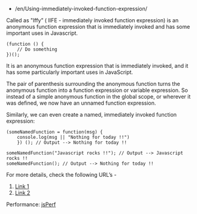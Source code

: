 -   /en/Using-immediately-invoked-function-expression/

Called as "Iffy” ( IIFE - immediately invoked function expression) is an anonymous function expression that is immediately invoked and has some important uses in Javascript.

    (function () {
        // Do something​
    })();

It is an anonymous function expression that is immediately invoked, and it has some particularly important uses in JavaScript.

The pair of parenthesis surrounding the anonymous function turns the anonymous function into a function expression or variable expression. So instead of a simple anonymous function in the global scope, or wherever it was defined, we now have an unnamed function expression.

Similarly, we can even create a named, immediately invoked function expression:

    (someNamedFunction = function(msg) {
        console.log(msg || "Nothing for today !!")
        }) (); // Output --> Nothing for today !!​
    ​
    someNamedFunction("Javascript rocks !!"); // Output --> Javascript rocks !!
    someNamedFunction(); // Output --> Nothing for today !!​

For more details, check the following URL’s -

1.  [Link 1](https://blog.mariusschulz.com/2016/01/13/disassembling-javascripts-iife-syntax)
2.  [Link 2](http://javascriptissexy.com/12-simple-yet-powerful-javascript-tips/)

Performance: [jsPerf](http://jsperf.com/iife-with-call)
